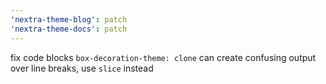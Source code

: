 ```yaml
---
'nextra-theme-blog': patch
'nextra-theme-docs': patch
---
```


fix code blocks `box-decoration-theme: clone` can create confusing output over line breaks,
use `slice` instead
